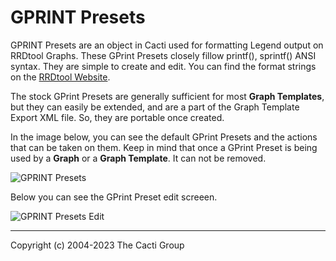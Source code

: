 # GPRINT Presets

GPRINT Presets are an object in Cacti used for formatting
Legend output on RRDtool Graphs.  These GPrint Presets
closely fillow printf(), sprintf() ANSI syntax.  They
are simple to create and edit.  You can find the format
strings on the [RRDtool Website](https://oss.oetiker.ch/rrdtool/doc/rrdgraph_graph.en.html#PRINT).

The stock GPrint Presets are generally sufficient for most
**Graph Templates**, but they can easily be extended,
and are a part of the Graph Template Export XML file.  So,
they are portable once created.

In the image below, you can see the default GPrint Presets
and the actions that can be taken on them.  Keep in mind
that once a GPrint Preset is being used by a **Graph**
or a **Graph Template**.  It can not be removed.

![GPRINT Presets](images/gprint-presets.png)

Below you can see the GPrint Preset edit screeen.

![GPRINT Presets Edit](images/gprint-presets-edit.png)

---
Copyright (c) 2004-2023 The Cacti Group
